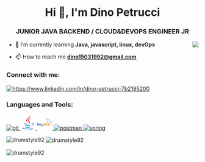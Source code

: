 <h1 align="center">Hi 👋, I'm Dino Petrucci</h1>
<h3 align="center">JUNIOR JAVA BACKEND / CLOUD&DEVOPS ENGINEER JR</h3>
<img align="right" src="https://i.gifer.com/origin/c5/c5056fe916b043776e98d6149847ffbd_w200.gif"/>
</p>

- 🌱 I’m currently learning **Java, javascript, linux, devOps**

- 📫 How to reach me **dino15031992@gmail.com**

<h3 align="left">Connect with me:</h3>
<p align="left">
<a href="https://linkedin.com/in/https://www.linkedin.com/in/dino-petrucci-7b2185200" target="blank"><img align="center" src="https://raw.githubusercontent.com/rahuldkjain/github-profile-readme-generator/master/src/images/icons/Social/linked-in-alt.svg" alt="https://www.linkedin.com/in/dino-petrucci-7b2185200" height="30" width="40" /></a>
</p>

<h3 align="left">Languages and Tools:</h3>
<p align="left"> <a href="https://git-scm.com/" target="_blank" rel="noreferrer"> <img src="https://www.vectorlogo.zone/logos/git-scm/git-scm-icon.svg" alt="git" width="40" height="40"/> </a> <a href="https://www.java.com" target="_blank" rel="noreferrer"> <img src="https://raw.githubusercontent.com/devicons/devicon/master/icons/java/java-original.svg" alt="java" width="40" height="40"/> </a> <a href="https://www.mysql.com/" target="_blank" rel="noreferrer"> <img src="https://raw.githubusercontent.com/devicons/devicon/master/icons/mysql/mysql-original-wordmark.svg" alt="mysql" width="40" height="40"/> </a> <a href="https://postman.com" target="_blank" rel="noreferrer"> <img src="https://www.vectorlogo.zone/logos/getpostman/getpostman-icon.svg" alt="postman" width="40" height="40"/> </a> <a href="https://spring.io/" target="_blank" rel="noreferrer"> <img src="https://www.vectorlogo.zone/logos/springio/springio-icon.svg" alt="spring" width="40" height="40"/> </a> </p>

<p><img align="left" src="https://github-readme-stats.vercel.app/api/top-langs?username=drumstyle92&show_icons=true&locale=en&layout=compact" alt="drumstyle92" /></p>

<p>&nbsp;<img align="center" src="https://github-readme-stats.vercel.app/api?username=drumstyle92&show_icons=true&locale=en" alt="drumstyle92" /></p>

<p><img align="center" src="https://github-readme-streak-stats.herokuapp.com/?user=drumstyle92&" alt="drumstyle92" /></p>
